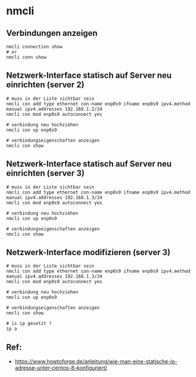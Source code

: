 # nmcli 

## Verbindungen anzeigen 

```
nmcli connection show
# or 
nmcli conn show 
```

## Netzwerk-Interface statisch auf Server neu einrichten (server 2)

```
# muss in der Liste sichtbar sein 
nmcli con add type ethernet con-name enp0s9 ifname enp0s9 ipv4.method manual ipv4.addresses 192.168.1.2/24
nmcli con mod enp0s9 autoconnect yes

# verbindung neu hochziehen
nmcli con up enp0s9

# verbindungseigenschaften anzeigen
nmcli con show 

```

## Netzwerk-Interface statisch auf Server neu einrichten (server 3)

```
# muss in der Liste sichtbar sein 
nmcli con add type ethernet con-name enp0s9 ifname enp0s9 ipv4.method manual ipv4.addresses 192.168.1.3/24
nmcli con mod enp0s9 autoconnect yes

# verbindung neu hochziehen
nmcli con up enp0s9

# verbindungseigenschaften anzeigen
nmcli con show 

```

## Netzwerk-Interface modifizieren (server 3) 

```
# muss in der Liste sichtbar sein 
nmcli con add type ethernet con-name enp0s9 ifname enp0s9 ipv4.method manual ipv4.addresses 192.168.1.3/24
nmcli con mod enp0s9 autoconnect yes

# verbindung neu hochziehen
nmcli con up enp0s9

# verbindungseigenschaften anzeigen
nmcli con show 

# is ip gesetzt ?
ip a

```






## Ref:

  * https://www.howtoforge.de/anleitung/wie-man-eine-statische-ip-adresse-unter-centos-8-konfiguriert/
